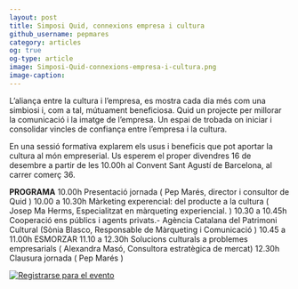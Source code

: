```yaml
---
layout: post
title: Simposi Quid, connexions empresa i cultura
github_username: pepmares
category: articles 
og: true
og-type: article
image: Simposi-Quid-connexions-empresa-i-cultura.png
image-caption: 
---
```


L’aliança entre la cultura i l’empresa, es mostra cada dia més com una simbiosi i, com a tal, mútuament beneficiosa. Quid un projecte per millorar la comunicació i la imatge de l’empresa. Un espai de trobada on iniciar i consolidar vincles de confiança entre l’empresa i la cultura.

En una sessió formativa explarem els usus i beneficis que pot aportar la cultura al món empreserial. Us esperem el proper divendres 16 de desembre a partir de les 10.00h al Convent Sant Agustí de Barcelona, al carrer comerç 36. 

**PROGRAMA**
10.00h Presentació jornada 
( Pep Marés, director i consultor de Quid )
10.00 a 10.30h Màrketing experencial: del producte a la cultura
( Josep Ma Herms, Especialitzat en màrqueting experiencial. )
10.30 a 10.45h Cooperació ens públics i agents privats.- Agència Catalana del Patrimoni Cultural
(Sònia Blasco, Responsable de Màrqueting i Comunicació )
10.45 a 11.00h ESMORZAR
11.10 a 12.30h Solucions culturals a problemes empresarials
( Alexandra Masó, Consultora estratègica de mercat)
12.30h Clausura jornada ( Pep Marés )

<a href="https://www.ticketea.com/entradas-taller-connexionsempresacultura/" title="Registrarse para el evento">
              <img src="https://d18t9gwja9h9h.cloudfront.net/assets/images/buttons/es/registeronline.png" alt="Registrarse para el evento" />
            </a>

